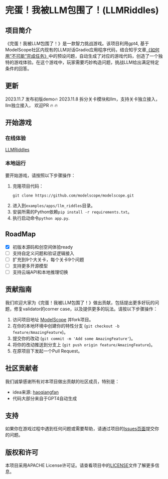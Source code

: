 # 完蛋！我被LLM包围了！(LLMRiddles)

## 项目简介
《完蛋！我被LLM包围了！》是一款智力挑战游戏。该项目利用gpt4, 基于ModelScope社区内现有的LLM对话Gradio应用程序代码，结合知乎文章[《如何用“不可能”完成任务》](https://zhuanlan.zhihu.com/p/665393240)中的预设问题，自动生成了对应的游戏代码，创造了一个独特的游戏体验。在这个游戏中，玩家需要巧妙构造问题，挑战LLM给出满足特定条件的回答。


## 更新
2023.11.7 发布初版demo🔥
2023.11.8 拆分关卡模块和llm，支持关卡独立接入，llm独立接入， 欢迎PR 🔥 🔥

## 开始游戏

### 在线体验

[LLMRiddles](https://modelscope.cn/studios/LLMRiddles/LLMRiddles/summary)

### 本地运行
要开始游戏，请按照以下步骤操作：

1. 克隆项目代码：
   ```
   git clone https://github.com/modelscope/modelscope.git
   ```
2. 进入到`examples/apps/llm_riddles`目录。
3. 安装所需的Python依赖`pip install -r requirements.txt`。
4. 执行启动命令`python app.py`.

## RoadMap
- [x] 初版本源码和创空间体验ready
- [ ] 支持自定义问题和验证逻辑接入
- [ ] 扩充到9个大关卡，每个关卡9个问题
- [ ] 支持更多开源模型
- [ ] 支持云端API和本地推理切换

## 贡献指南
我们欢迎大家为《完蛋！我被LLM包围了！》做出贡献，包括提出更多好玩的问题，修复validator的corner case，以及提供更多的玩法。请按以下步骤操作：

1. 访问项目地址 [ModelScope](https://github.com/modelscope/modelscope) 并fork项目。
2. 在你的本地环境中创建你的特性分支 (`git checkout -b feature/AmazingFeature`)。
3. 提交你的改动 (`git commit -m 'Add some AmazingFeature'`)。
4. 将你的改动推送到分支上 (`git push origin feature/AmazingFeature`)。
5. 在原项目下发起一个Pull Request。

## 社区贡献者
我们诚挚感谢所有对本项目做出贡献的社区成员，特别是：

- idea来源: [haoqiangfan](https://www.zhihu.com/people/haoqiang-fan)
- 代码大部分来自于GPT4自动生成

## 支持
如果你在游戏过程中遇到任何问题或需要帮助，请通过项目的[Issues页面](https://github.com/modelscope/modelscope/issues)提交你的问题。

## 版权和许可
本项目采用APACHE License许可证。请查看项目中的[LICENSE](https://github.com/modelscope/modelscope/blob/main/LICENSE)文件了解更多信息。
